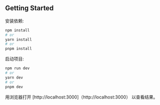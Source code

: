 ## Getting Started

安装依赖:

```bash
npm install
# or
yarn install
# or
pnpm install
```

启动项目:

```bash
npm run dev
# or
yarn dev
# or
pnpm dev
```

用浏览器打开 [http://localhost:3000]（http://localhost:3000） 以查看结果。

